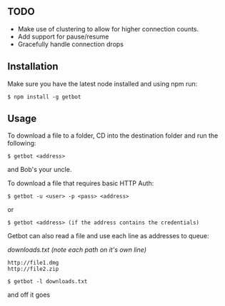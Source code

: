 ## TODO
* Make use of clustering to allow for higher connection counts.
* Add support for pause/resume
* Gracefully handle connection drops


## Installation
Make sure you have the latest node installed and using npm run:

```
$ npm install -g getbot
```

## Usage

To download a file to a folder, CD into the destination folder and run the following:

```
$ getbot <address>
```
and Bob's your uncle.

To download a file that requires basic HTTP Auth:

```
$ getbot -u <user> -p <pass> <address>
```
or

```
$ getbot <address> (if the address contains the credentials)
```

Getbot can also read a file and use each line as addresses to queue:

_downloads.txt (note each path on it's own line)_
```
http://file1.dmg
http://file2.zip
```

```
$ getbot -l downloads.txt
```
and off it goes